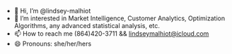 - 👋 Hi, I’m @lindsey-malhiot
- 👀 I’m interested in Market Intelligence, Customer Analytics, Optimization Algorithms, any advanced statistical analysis, etc.
- 📫 How to reach me (864)420-3711 && lindseymalhiot@icloud.com
- 😄 Pronouns: she/her/hers
